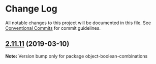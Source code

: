 # Change Log

All notable changes to this project will be documented in this file.
See [Conventional Commits](https://conventionalcommits.org) for commit guidelines.

## [2.11.11](https://gitlab.com/codsen/codsen/compare/object-boolean-combinations@2.11.10...object-boolean-combinations@2.11.11) (2019-03-10)

**Note:** Version bump only for package object-boolean-combinations
